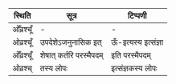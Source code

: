 | स्थिति | सूत्र | टिप्पणी |
| ----- | ------- | ------ |
| ओँव्रश्चूँ | - | - |
| ओव्रश्चूँ | उपदेशेऽजनुनासिक इत् | ऊँ-इत्यस्य इत्संज्ञा |
| ओँव्रश्चूँ | शेषात् कर्तरि परस्मैपदम् | इति परस्मैपदम् |
| ओव्रश्च् | तस्य लोपः | इत्संज्ञकस्य लोपः |
